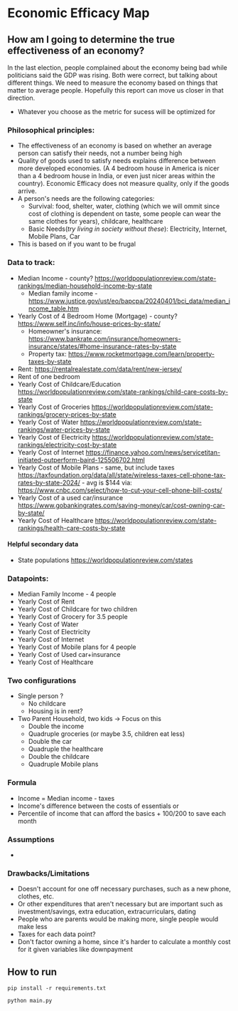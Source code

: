# Economic Efficacy Map

## How am I going to determine the true effectiveness of an economy?
In the last election, people complained about the economy being bad while politicians said the GDP was rising. Both were correct, but talking about different things. We need to measure the economy based on things that matter to average people. Hopefully this report can move us closer in that direction. 
- Whatever you choose as the metric for sucess will be optimized for

### Philosophical principles:
- The effectiveness of an economy is based on whether an average person can satisfy their needs, not a number being high
- Quality of goods used to satisfy needs explains difference between more developed economies. (A 4 bedroom house in America is nicer than a 4 bedroom house in India, or even just nicer areas within the country). Economic Efficacy does not measure quality, only if the goods arrive.
- A person's needs are the following categories:
    - Survival: food, shelter, water, clothing (which we will ommit since cost of clothing is dependent on taste, some people can wear the same clothes for years), childcare, healthcare
    - Basic Needs(*try living in society without these*): Electricity, Internet, Mobile Plans, Car
- This is based on if you want to be frugal

### Data to track:
- Median Income - county? https://worldpopulationreview.com/state-rankings/median-household-income-by-state
    - Median family income - https://www.justice.gov/ust/eo/bapcpa/20240401/bci_data/median_income_table.htm
- Yearly Cost of 4 Bedroom Home (Mortgage) - county? https://www.self.inc/info/house-prices-by-state/
    - Homeowner's insurance: https://www.bankrate.com/insurance/homeowners-insurance/states/#home-insurance-rates-by-state
    - Property tax: https://www.rocketmortgage.com/learn/property-taxes-by-state
- Rent: https://rentalrealestate.com/data/rent/new-jersey/
- Rent of one bedroom
- Yearly Cost of Childcare/Education https://worldpopulationreview.com/state-rankings/child-care-costs-by-state
- Yearly Cost of Groceries https://worldpopulationreview.com/state-rankings/grocery-prices-by-state
- Yearly Cost of Water https://worldpopulationreview.com/state-rankings/water-prices-by-state
- Yearly Cost of Electricity https://worldpopulationreview.com/state-rankings/electricity-cost-by-state
- Yearly Cost of Internet https://finance.yahoo.com/news/servicetitan-initiated-outperform-baird-125506702.html
- Yearly Cost of Mobile Plans - same, but include taxes https://taxfoundation.org/data/all/state/wireless-taxes-cell-phone-tax-rates-by-state-2024/ - avg is $144 via: https://www.cnbc.com/select/how-to-cut-your-cell-phone-bill-costs/
- Yearly Cost of a used car/insurance https://www.gobankingrates.com/saving-money/car/cost-owning-car-by-state/
- Yearly Cost of Healthcare https://worldpopulationreview.com/state-rankings/health-care-costs-by-state

#### Helpful secondary data
- State populations https://worldpopulationreview.com/states

### Datapoints:
- Median Family Income - 4 people
- Yearly Cost of Rent
- Yearly Cost of Childcare for two children
- Yearly Cost of Grocery for 3.5 people
- Yearly Cost of Water
- Yearly Cost of Electricity
- Yearly Cost of Internet
- Yearly Cost of Mobile plans for 4 people
- Yearly Cost of Used car+insurance 
- Yearly Cost of Healthcare


### Two configurations
- Single person ?
    - No childcare
    - Housing is in rent? 
- Two Parent Household, two kids -> Focus on this
    - Double the income
    - Quadruple groceries (or maybe 3.5, children eat less)
    - Double the car
    - Quadruple the healthcare
    - Double the childcare
    - Quadruple Mobile plans

### Formula
- Income = Median income - taxes
- Income's difference between the costs of essentials
or
- Percentile of income that can afford the basics + 100/200 to save each month

### Assumptions
- 

### Drawbacks/Limitations
- Doesn't account for one off necessary purchases, such as a new phone, clothes, etc.
- Or other expenditures that aren't necessary but are important such as investment/savings, extra education, extracurriculars, dating
- People who are parents would be making more, single people would make less
- Taxes for each data point?
- Don't factor owning a home, since it's harder to calculate a monthly cost for it given variables like downpayment

## How to run
`pip install -r requirements.txt`

`python main.py`
